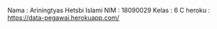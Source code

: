 Nama : Ariningtyas Hetsbi Islami
NIM : 18090029
Kelas : 6 C
heroku : https://data-pegawai.herokuapp.com/
